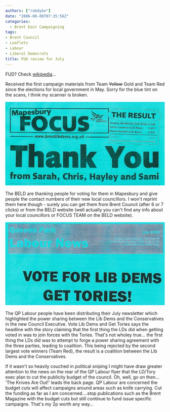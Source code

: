 ```yaml
---
authors: ["robdyke"]
date: "2006-08-08T07:35:56Z"
categories:
  - Brent East Campaigning
tags:
- Brent Council
- Leaflets
- Labour
- Liberal Democrats
title: FUD review for July
---
```

FUD? Check [wikipedia](http://en.wikipedia.org/wiki/Fud#Non-computer_uses "Definition: FUD - Non-computer uses")...

Received the first campaign materials from Team <strike>Yellow</strike> Gold and Team Red since the elections for local government in May. Sorry for the blue tint on the scans, I think my scanner is broken.
  
<a title="BELD Thanks for voting for us." class="imagelink" rel="attachment" id="p141" href="http://www.robdyke.com/bec/?attachment_id=141"><img alt="BELD Thanks for voting for us." id="image141" src="/pubfiles/2006/08/scan0003.jpg" /></a>

The BELD are thanking people for voting for them in Mapesbury and give people the contact numbers of their new local councillors. I won't reprint them here though - surely you can get them from Brent Council (after 6 or 7 clicks) or from the BELD website (well actually you can't find any info about your local councillors or FOCUS TEAM on the BELD website).
  
<a title="QP Labour - Vote Yellow Get Blue " class="imagelink" rel="attachment" id="p142" href="http://www.robdyke.com/bec/?attachment_id=142"><img alt="QP Labour - Vote Yellow Get Blue " id="image142" src="/pubfiles/2006/08/scan0001.jpg" /></a>

The QP Labour people have been distributing their July newsletter which highlighted the power sharing between the Lib Dems and the Conservatives in the new Council Executive. Vote Lib Dems and Get Tories says the headline with the story claiming that the first thing the LDs did when getting voted in was to join forces with the Tories. That's not wholey true... the first thing the LDs did was to attempt to forge a power sharing agreement with the three parties, leading to coalition. This being rejected by the second largest vote winners (Team Red), the result is a coalition between the Lib Dems and the Conservatives.
  
If it wasn't so heavily couched in political sniping I might have draw greater attention to the news on the rear of the QP Labour flyer that the LD/Tory exec plan to cut the publicity budget of the council. Oh, well, go on then... 'The Knives Are Out!' leads the back page. QP Labour are concerned the budget cuts will affect campaigns around areas such as knife carrying. Cut the funding as far as I am concerned....stop publications such as the Brent Magazine with the budget cuts but still continue to fund issue specific campaigns. That's my 2p worth any way...
